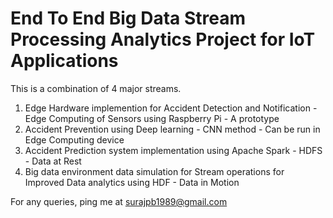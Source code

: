 # End To End Big Data Stream Processing Analytics Project for IoT Applications

This is a combination of 4 major streams.

1. Edge Hardware implemention for Accident Detection and Notification - Edge Computing of Sensors using Raspberry Pi - A prototype
2. Accident Prevention using Deep learning - CNN method - Can be run in Edge Computing device
3. Accident Prediction system implementation using Apache Spark - HDFS - Data at Rest
4. Big data environment data simulation for Stream operations for Improved Data analytics using HDF - Data in Motion


For any queries, ping me at surajpb1989@gmail.com

